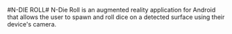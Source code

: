 #N-DIE ROLL#
N-Die Roll is an augmented reality application for Android that allows the user to spawn and roll dice on a detected surface using their device's camera.
